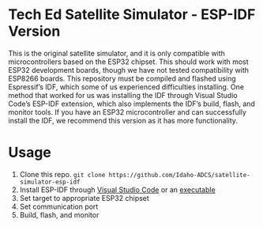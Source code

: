 # Tech Ed Satellite Simulator - ESP-IDF Version
This is the original satellite simulator, and it is only compatible with microcontrollers based on the ESP32 chipset. This should work with most ESP32 development boards, though we have not tested compatibility with ESP8266 boards. This repository must be compiled and flashed using Espressif’s IDF, which some of us experienced difficulties installing. One method that worked for us was installing the IDF through Visual Studio Code’s ESP-IDF extension, which also implements the IDF’s build, flash, and monitor tools. If you have an ESP32 microcontroller and can successfully install the IDF, we recommend this version as it has more functionality.

# Usage
1. Clone this repo. `git clone https://github.com/Idaho-ADCS/satellite-simulator-esp-idf`
2. Install ESP-IDF through [Visual Studio Code](https://marketplace.visualstudio.com/items?itemName=espressif.esp-idf-extension) or an [executable](https://dl.espressif.com/dl/esp-idf/)
3. Set target to appropriate ESP32 chipset
4. Set communication port
5. Build, flash, and monitor
